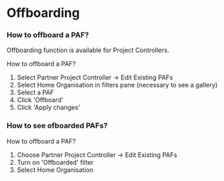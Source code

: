 # Offboarding

### How to offboard a PAF?
Offboarding function is available for Project Controllers.

How to offboard a PAF?
1. Select Partner Project Controller -> Edit Existing PAFs
2. Select Home Organisation in filters pane (necessary to see a gallery) 
3. Select a PAF
4. Click 'Offboard'
5. Click 'Apply changes'

### How to see ofboarded PAFs?
How to offboard a PAF?
1. Choose Partner Project Controller -> Edit Existing PAFs
2. Turn on 'Offboarded' filter
3. Select Home Organisation

